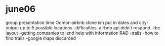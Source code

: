 # june06
group presentation time 
Odmor-airbnb clone ish put in dates and city- output up to 5 possible locations
  -difficulties. airbnb api didn't respond
  -the layout
  -getting companies to lend help with information
 RAD
  -trails
  -how to find trails
  -google maps discarded
  
